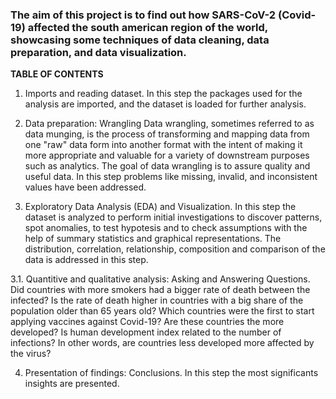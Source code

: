 ### The aim of this project is to find out how SARS-CoV-2 (Covid-19) affected the south american region of the world, showcasing some techniques of data cleaning, data preparation, and data visualization.

**TABLE OF CONTENTS**
1. Imports and reading dataset.
In this step the packages used for the analysis are imported, and the dataset is loaded for further analysis.

2. Data preparation: Wrangling
Data wrangling, sometimes referred to as data munging, is the process of transforming and mapping data from one "raw" data form into another format with the intent of making it more appropriate and valuable for a variety of downstream purposes such as analytics. The goal of data wrangling is to assure quality and useful data. In this step problems like missing, invalid, and inconsistent values have been addressed.

3. Exploratory Data Analysis (EDA) and Visualization.
In this step the dataset is analyzed to perform initial investigations to discover patterns, spot anomalies, to test hypotesis and to check assumptions with the help of summary statistics and graphical representations. The distribution, correlation, relationship, composition and comparison of the data is addressed in this step.

  3.1. Quantitive and qualitative analysis: Asking and Answering Questions.
  Did countries with more smokers had a bigger rate of death between the infected?
  Is the rate of death higher in countries with a big share of the population older than 65 years old?
  Which countries were the first to start applying vaccines against Covid-19? Are these countries the more developed?
  Is human development index related to the number of infections? In other words, are countries less developed more affected by the virus?
  
4. Presentation of findings: Conclusions.
In this step the most significants insights are presented.
